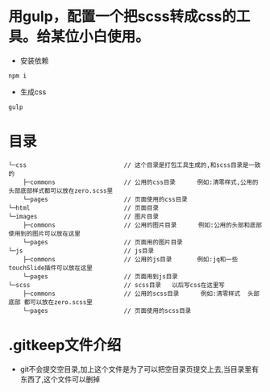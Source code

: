 # 用gulp，配置一个把scss转成css的工具。给某位小白使用。
* 安装依赖
```
npm i

```
* 生成css
```
gulp
```

# 目录
```
└─css                           // 这个目录是打包工具生成的,和scss目录是一致的
    ├─commons                   // 公用的css目录      例如:清零样式,公用的头部底部样式都可以放在zero.scss里
    └─pages                     // 页面使用的css目录
└─html                          // 页面目录
└─images                        // 图片目录
    ├─commons                   // 公用的图片目录      例如:公用的头部和底部使用到的图片可以放在这里
    └─pages                     // 页面用的图片目录
└─js                            // js目录
    ├─commons                   // 公用的js目录       例如:jq和一些touchSlide插件可以放在这里
    └─pages                     // 页面用到js目录
└─scss                          // scss目录   以后写css在这里写
    ├─commons                   // 公用的scss目录      例如:清零样式  头部底部 都可以放在zero.scss里
    └─pages                     // 页面使用的scss目录
```

# .gitkeep文件介绍
* git不会提交空目录,加上这个文件是为了可以把空目录页提交上去,当目录里有东西了,这个文件可以删掉
